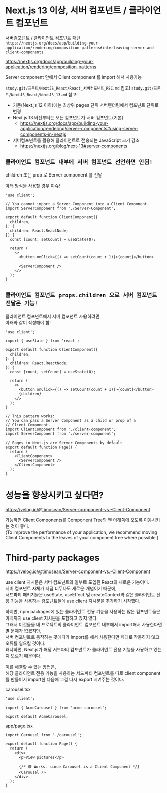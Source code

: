 # Next.js 13 이상, 서버 컴포넌트 / 클라이언트 컴포넌트

서버컴포넌트 / 클라이언트 컴포넌트 패턴  
`https://nextjs.org/docs/app/building-your-application/rendering/composition-patterns#interleaving-server-and-client-components`

https://nextjs.org/docs/app/building-your-application/rendering/composition-patterns

Server component 안에서 Client component 를 import 해서 사용가능

`study.git/프론트/NextJS_React/React_서버컴포넌트_RSC.md` 참고!
`study.git/프론트/NextJS_React/NextJS_13.md` 참고!

- 기존(Next.js 12 이하)에는 최상위 pages 단위 서버렌더링에서 컴포넌트 단위로 변경
- Next.js 13 버전부터는 모든 컴포넌트가 서버 컴포넌트(기본)
  - https://nextjs.org/docs/app/building-your-application/rendering/server-components#using-server-components-in-nextjs
- 서버컴포넌트를 활용해 클라이언트로 전송되는 JavaScript 크기 감소
  - https://nextjs.org/blog/next-13#server-components

## `클라이언트 컴포넌트 내부에 서버 컴포넌트 선언하면 안됨!`

children 또는 prop 로 Server component 를 전달

아래 방식을 사용할 경우 이슈!

```tsx
'use client';

// You cannot import a Server Component into a Client Component.
import ServerComponent from './Server-Component';

export default function ClientComponent({
  children,
}: {
  children: React.ReactNode;
}) {
  const [count, setCount] = useState(0);

  return (
    <>
      <button onClick={() => setCount(count + 1)}>{count}</button>

      <ServerComponent />
    </>
  );
}
```

## `클라이언트 컴포넌트 props.children 으로 서버 컴포넌트 전달은 가능!`

클라이언트 컴포넌트에서 서버 컴포넌트 사용하려면,  
아래와 같이 작성해야 함!

```tsx
'use client';

import { useState } from 'react';

export default function ClientComponent({
  children,
}: {
  children: React.ReactNode;
}) {
  const [count, setCount] = useState(0);

  return (
    <>
      <button onClick={() => setCount(count + 1)}>{count}</button>
      {children}
    </>
  );
}
```

```tsx
// This pattern works:
// You can pass a Server Component as a child or prop of a
// Client Component.
import ClientComponent from './client-component';
import ServerComponent from './server-component';

// Pages in Next.js are Server Components by default
export default function Page() {
  return (
    <ClientComponent>
      <ServerComponent />
    </ClientComponent>
  );
}
```

# 성능을 향상시키고 싶다면?

https://velog.io/@timosean/Server-component-vs.-Client-Component

가능하면 Client Components를 Component Tree의 맨 아래쪽에 오도록 이동시키는 것이 좋다.  
(To improve the performance of your application, we recommend moving Client Components to the leaves of your component tree where possible.)

# Third-party packages

https://velog.io/@timosean/Server-component-vs.-Client-Component

use client 지시문은 서버 컴포넌트의 일부로 도입된 React의 새로운 기능이다.  
서버 컴포넌트 자체가 지금 너무나도 새로운 개념이기 때문에,  
서드파티 패키지들은 useState, useEffect 및 createContext와 같은 클라이언트 전용 기능을 사용하는 컴포넌트들에 use client 지시문을 추가하기 시작했다.

하지만, npm packages에 있는 클라이언트 전용 기능을 사용하는 많은 컴포넌트들은 아직까지 use client 지시문을 포함하고 있지 않다.  
그래서 이것들을 내 프로젝트의 클라이언트 컴포넌트 내부에서 import해서 사용한다면 별 문제가 없겠지만,  
서버 컴포넌트로 동작하는 곳에다가 import를 해서 사용한다면 제대로 작동하지 않고 오류를 일으킬 것이다.  
왜냐하면, Next.js가 해당 서드파티 컴포넌트가 클라이언트 전용 기능을 사용하고 있는 지 모르기 때문이다.

이를 해결할 수 있는 방법은,  
해당 클라이언트 전용 기능을 사용하는 서드파티 컴포넌트를 따로 client component를 만들어서 import한 다음에 그걸 다시 export 시켜주는 것이다.

carousel.tsx

```tsx
'use client';

import { AcmeCarousel } from 'acme-carousel';

export default AcmeCarousel;
```

app/page.tsx

```tsx
import Carousel from './carousel';

export default function Page() {
  return (
    <div>
      <p>View pictures</p>

      {/* 🟢 Works, since Carousel is a Client Component */}
      <Carousel />
    </div>
  );
}
```
